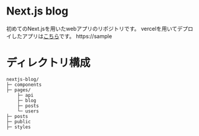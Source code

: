 # Next.js blog
初めてのNext.jsを用いたwebアプリのリポジトリです。
vercelを用いてデプロイしたアプリは[こちら](https://sample)です。
https://sample

# ディレクトリ構成
```
nextjs-blog/
├─ components
├─ pages/
    ├─ api
    ├─ blog
    ├─ posts
    └─ users
├─ posts
├─ public
├─ styles
```
